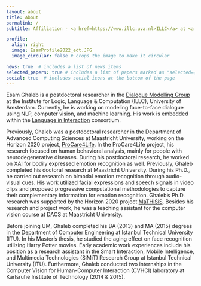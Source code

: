 ```yaml
---
layout: about
title: About
permalink: /
subtitle: Affiliation - <a href=https://www.illc.uva.nl>ILLC</a> at <a href=https://www.uva.nl>UvA</a>. Address - LAB42 (room L6.39), Science Park 900, 1012 WX, Amsterdam, The Netherlands.

profile:
  align: right
  image: EsamProfile2022_edt.JPG
  image_circular: false # crops the image to make it circular

news: true  # includes a list of news items
selected_papers: true # includes a list of papers marked as "selected={true}"
social: true  # includes social icons at the bottom of the page
---
```

Esam Ghaleb is a postdoctoral researcher in the [Dialogue Modelling Group](https://dmg-illc.github.io/dmg/) at the Institute for Logic, Language & Computation (ILLC), University of Amsterdam. Currently, he is working on modeling face-to-face dialogue using NLP, computer vision, and machine learning. His work is embedded within the [Language in Interaction](https://www.languageininteraction.nl/) consortium.

Previously, Ghaleb was a postdoctoral researcher in the Department of Advanced Computing Sciences at Maastricht University, working on the Horizon 2020 project, [ProCare4Life](https://procare4life.eu/). In the ProCare4Life project, his research focused on human behavioral analysis, mainly for people with neurodegenerative diseases. During his postdoctoral research, he worked on XAI for bodily expressed emotion recognition as well. Previously, Ghaleb completed his doctoral research at Maastricht University. During his Ph.D., he carried out research on bimodal emotion recognition through audio-visual cues. His work utilized facial expressions and speech signals in video clips and proposed progressive computational methodologies to capture their complementary information for emotion recognition. Ghaleb’s Ph.D. research was supported by the Horizon 2020 project [MaTHiSiS](http://mathisis-project.eu/). Besides his research and project work, he was a teaching assistant for the computer vision course at DACS at Maastricht University.

Before joining UM, Ghaleb completed his BA (2013) and MA (2015) degrees in the Department of Computer Engineering at Istanbul Technical University (ITU). In his Master’s thesis, he studied the aging effect on face recognition utilizing Harry Potter movies. Early academic work experiences include his position as a research assistant in the Smart Interaction, Mobile Intelligence, and Multimedia Technologies (SiMiT) Research Group at Istanbul Technical University (ITU). Furthermore, Ghaleb conducted two internships in the Computer Vision for Human-Computer Interaction (CVHCI) laboratory at Karlsruhe Institute of Technology (2014 & 2015).
